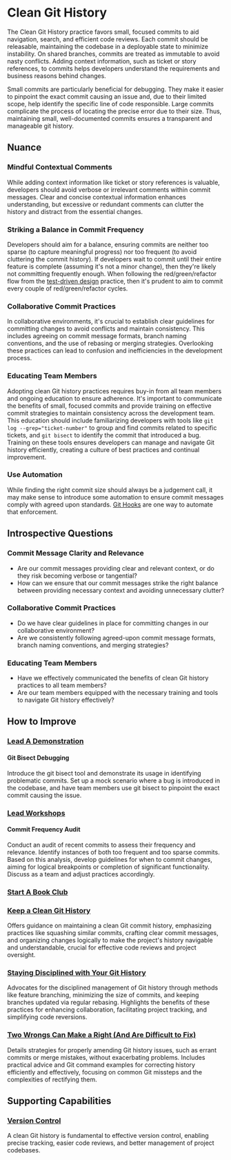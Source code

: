 # Clean Git History

The Clean Git History practice favors small, focused commits to aid navigation, search, and efficient code reviews. Each commit should be releasable, maintaining the codebase in a deployable state to minimize instability. On shared branches, commits are treated as immutable to avoid nasty conflicts. Adding context information, such as ticket or story references, to commits helps developers understand the requirements and business reasons behind changes.

Small commits are particularly beneficial for debugging. They make it easier to pinpoint the exact commit causing an issue and, due to their limited scope, help identify the specific line of code responsible. Large commits complicate the process of locating the precise error due to their size. Thus, maintaining small, well-documented commits ensures a transparent and manageable git history.

## Nuance

### Mindful Contextual Comments

While adding context information like ticket or story references is valuable, developers should avoid verbose or irrelevant comments within commit messages.
Clear and concise contextual information enhances understanding, but excessive or redundant comments can clutter the history and distract from the essential changes.

### Striking a Balance in Commit Frequency

Developers should aim for a balance, ensuring commits are neither too sparse (to capture meaningful progress) nor too frequent (to avoid cluttering the commit history).
If developers wait to commit until their entire feature is complete (assuming it's not a minor change), then they're likely not committing frequently enough.
When following the red/green/refactor flow from the [test-driven design](/practices/implement-test-driven-design.md) practice, then it's prudent to aim to commit every couple of red/green/refactor cycles.

### Collaborative Commit Practices

In collaborative environments, it's crucial to establish clear guidelines for committing changes to avoid conflicts and maintain consistency.
This includes agreeing on commit message formats, branch naming conventions, and the use of rebasing or merging strategies.
Overlooking these practices can lead to confusion and inefficiencies in the development process.

### Educating Team Members

Adopting clean Git history practices requires buy-in from all team members and ongoing education to ensure adherence.
It's important to communicate the benefits of small, focused commits and provide training on effective commit strategies to maintain consistency across the development team.
This education should include familiarizing developers with tools like `git log --grep="ticket-number"` to group and find commits related to specific tickets, and `git bisect` to identify the commit that introduced a bug.
Training on these tools ensures developers can manage and navigate Git history efficiently, creating a culture of best practices and continual improvement.

### Use Automation

While finding the right commit size should always be a judgement call, it may make sense to introduce some automation to ensure commit messages comply with agreed upon standards. [Git Hooks](https://git-scm.com/book/en/v2/Customizing-Git-An-Example-Git-Enforced-Policy#_an_example_git_enforced_policy) are one way to automate that enforcement.

## Introspective Questions

### Commit Message Clarity and Relevance

* Are our commit messages providing clear and relevant context, or do they risk becoming verbose or tangential?
* How can we ensure that our commit messages strike the right balance between providing necessary context and avoiding unnecessary clutter?

### Collaborative Commit Practices

* Do we have clear guidelines in place for committing changes in our collaborative environment?
* Are we consistently following agreed-upon commit message formats, branch naming conventions, and merging strategies?

### Educating Team Members

* Have we effectively communicated the benefits of clean Git history practices to all team members?
* Are our team members equipped with the necessary training and tools to navigate Git history effectively?

## How to Improve

### [Lead A Demonstration](/practices/lead-a-demonstration.md)

#### Git Bisect Debugging

Introduce the git bisect tool and demonstrate its usage in identifying problematic commits.
Set up a mock scenario where a bug is introduced in the codebase, and have team members use git bisect to pinpoint the exact commit causing the issue.

### [Lead Workshops](/practices/lead-workshops.md)

#### Commit Frequency Audit

Conduct an audit of recent commits to assess their frequency and relevance.
Identify instances of both too frequent and too sparse commits.
Based on this analysis, develop guidelines for when to commit changes, aiming for logical breakpoints or completion of significant functionality.
Discuss as a team and adjust practices accordingly.

### [Start A Book Club](/practices/start-a-book-club.md)

### [Keep a Clean Git History](https://simplabs.com/blog/2021/05/26/keeping-a-clean-git-history/)
Offers guidance on maintaining a clean Git commit history, emphasizing practices like squashing similar commits, crafting clear commit messages, and organizing changes logically to make the project's history navigable and understandable, crucial for effective code reviews and project oversight.

### [Staying Disciplined with Your Git History](https://8thlight.com/blog/makis-otman/2015/07/08/git-disciplined.html)
Advocates for the disciplined management of Git history through methods like feature branching, minimizing the size of commits, and keeping branches updated via regular rebasing. Highlights the benefits of these practices for enhancing collaboration, facilitating project tracking, and simplifying code reversions.

### [Two Wrongs Can Make a Right (And Are Difficult to Fix)](https://github.com/97-things/97-things-every-programmer-should-know/tree/master/en/thing_86)
Details strategies for properly amending Git history issues, such as errant commits or merge mistakes, without exacerbating problems. Includes practical advice and Git command examples for correcting history efficiently and effectively, focusing on common Git missteps and the complexities of rectifying them.

## Supporting Capabilities

### [Version Control](/capabilities/tech/version-control.md)

A clean Git history is fundamental to effective version control, enabling precise tracking, easier code reviews, and better management of project codebases.
